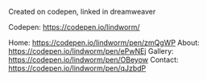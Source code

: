Created on codepen, linked in dreamweaver

Codepen: https://codepen.io/lindworm/

Home: https://codepen.io/lindworm/pen/zmQgWP
About: https://codepen.io/lindworm/pen/ePwNEj
Gallery: https://codepen.io/lindworm/pen/OBeyow
Contact: https://codepen.io/lindworm/pen/qJzbdP
